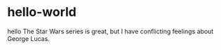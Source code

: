 # hello-world
hello
The Star Wars series is great, but I have conflicting feelings about George Lucas.
